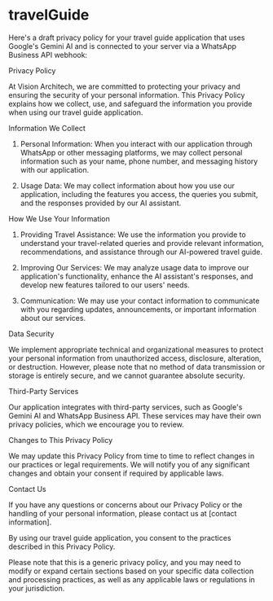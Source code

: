 # travelGuide

Here's a draft privacy policy for your travel guide application that uses Google's Gemini AI and is connected to your server via a WhatsApp Business API webhook:

Privacy Policy

At Vision Architech, we are committed to protecting your privacy and ensuring the security of your personal information. This Privacy Policy explains how we collect, use, and safeguard the information you provide when using our travel guide application.

Information We Collect

1. Personal Information: When you interact with our application through WhatsApp or other messaging platforms, we may collect personal information such as your name, phone number, and messaging history with our application.

2. Usage Data: We may collect information about how you use our application, including the features you access, the queries you submit, and the responses provided by our AI assistant.

How We Use Your Information

1. Providing Travel Assistance: We use the information you provide to understand your travel-related queries and provide relevant information, recommendations, and assistance through our AI-powered travel guide.

2. Improving Our Services: We may analyze usage data to improve our application's functionality, enhance the AI assistant's responses, and develop new features tailored to our users' needs.

3. Communication: We may use your contact information to communicate with you regarding updates, announcements, or important information about our services.

Data Security

We implement appropriate technical and organizational measures to protect your personal information from unauthorized access, disclosure, alteration, or destruction. However, please note that no method of data transmission or storage is entirely secure, and we cannot guarantee absolute security.

Third-Party Services

Our application integrates with third-party services, such as Google's Gemini AI and WhatsApp Business API. These services may have their own privacy policies, which we encourage you to review.

Changes to This Privacy Policy

We may update this Privacy Policy from time to time to reflect changes in our practices or legal requirements. We will notify you of any significant changes and obtain your consent if required by applicable laws.

Contact Us

If you have any questions or concerns about our Privacy Policy or the handling of your personal information, please contact us at [contact information].

By using our travel guide application, you consent to the practices described in this Privacy Policy.

Please note that this is a generic privacy policy, and you may need to modify or expand certain sections based on your specific data collection and processing practices, as well as any applicable laws or regulations in your jurisdiction.
